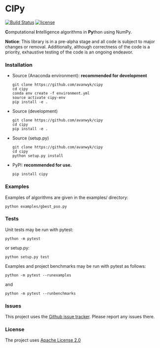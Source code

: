 # CIPy

[![Build Status](https://travis-ci.org/avanwyk/cipy.svg?branch=master)](https://travis-ci.org/avanwyk/cipy)
[![license](https://img.shields.io/badge/license-Apache%202-blue.svg)](https://github.com/avanwyk/cipy/blob/master/LICENSE)

**C**omputational **I**ntelligence algorithms in **Py**thon using NumPy.

**Notice**: This library is in a pre-alpha stage and all code is subject to
major changes or removal. Additionally, although correctness of the
code is a priority, exhaustive testing of the code is an ongoing
endeavor.

### Installation

* Source (Anaconda environment): **recommended for development**

    ```shell
    git clone https://github.com/avanwyk/cipy
    cd cipy
    conda env create -f environment.yml
    source activate cipy-env
    pip install -e .
    ```

* Source (development)

    ```shell
    git clone https://github.com/avanwyk/cipy
    cd cipy
    pip install -e .
    ```
    
* Source (setup.py)

    ```shell
    git clone https://github.com/avanwyk/cipy
    cd cipy
    python setup.py install
    ```
    
* PyPI: **recommended for use.**

    ```shell
    pip install cipy
    ``` 

### Examples
Examples of algorithms are given in the examples/ directory:

```shell
python examples/gbest_pso.py
```

### Tests
Unit tests may be run with pytest:

```shell
python -m pytest
```

or setup.py:

```shell
python setup.py test
```

Examples and project benchmarks may be run with pytest as follows:

```shell
python -m pytest --runexamples
```

and

```shell
python -m pytest --runbenchmarks
```

### Issues
This project uses the [Github issue tracker](https://github.com/avanwyk/cipy/issues). Please report any issues there.

### License
The project uses
[Apache License 2.0](http://www.apache.org/licenses/LICENSE-2.0)